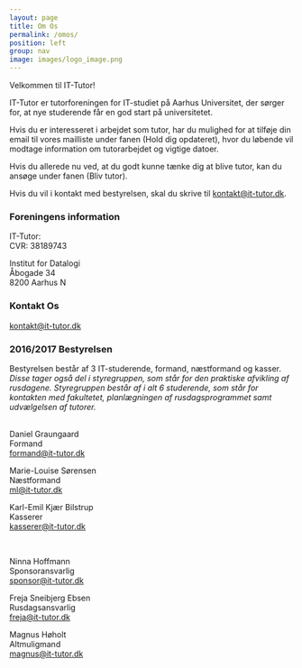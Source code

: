 ```yaml
---
layout: page
title: Om Os
permalink: /omos/
position: left
group: nav
image: images/logo_image.png
---
```

Velkommen til IT-Tutor!

IT-Tutor er tutorforeningen for IT-studiet på Aarhus Universitet, der sørger for, at nye studerende får en god start på universitetet.

Hvis du er interesseret i arbejdet som tutor, har du mulighed for at tilføje din email til vores mailliste under fanen (Hold dig opdateret), hvor du løbende vil modtage information om tutorarbejdet og vigtige datoer.

Hvis du allerede nu ved, at du godt kunne tænke dig at blive tutor, kan du ansøge under fanen (Bliv tutor).

Hvis du vil i kontakt med bestyrelsen, skal du skrive til kontakt@it-tutor.dk.

### Foreningens information

IT-Tutor:  <br />
CVR: 38189743 <br />

Institut for Datalogi <br />
Åbogade 34 <br />
8200 Aarhus N <br />

### Kontakt Os
[kontakt@it-tutor.dk](kontakt@it-tutor.dk)

### 2016/2017 Bestyrelsen
Bestyrelsen består af 3 IT-studerende, formand, næstformand og kasser.
*Disse tager også del i styregruppen, som står for den praktiske afvikling af rusdagene. Styregruppen består af i alt 6 studerende, som står for kontakten med fakultetet, planlægningen af rusdagsprogrammet samt udvælgelsen af tutorer.* <br /><br />

Daniel Graungaard <br />
Formand <br />
[formand@it-tutor.dk](mailto:formand@it-tutor.dk)

Marie-Louise Sørensen <br />
Næstformand <br />
[ml@it-tutor.dk](mailto:ml@it-tutor.dk)

Karl-Emil Kjær Bilstrup <br />
Kasserer <br />
[kasserer@it-tutor.dk](mailto:kasserer@it-tutor.dk)

<br />

Ninna Hoffmann <br />
Sponsoransvarlig <br />
[sponsor@it-tutor.dk](mailto:sponsor@it-tutor.dk)

Freja Sneibjerg Ebsen <br />
Rusdagsansvarlig <br />
[freja@it-tutor.dk](mailto:freja@it-tutor.dk)

Magnus Høholt <br />
Altmuligmand <br />
[magnus@it-tutor.dk](mailto:magnus@it-tutor.dk)
